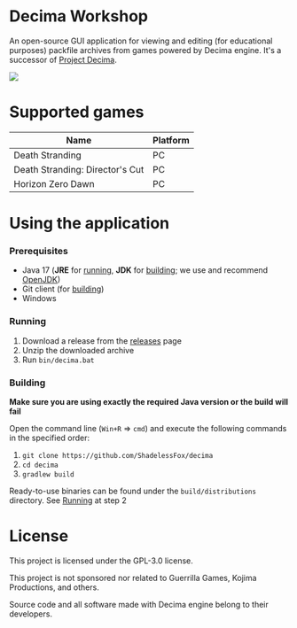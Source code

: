 # Decima Workshop

An open-source GUI application for viewing and editing (for educational purposes) packfile archives from games powered by Decima engine.
It's a successor of [Project Decima](https://github.com/REDxEYE/ProjectDecima).

![](https://user-images.githubusercontent.com/35821147/194948290-bca7da81-2ca0-4c6d-a7f2-91df27e88b99.png)

# Supported games
|Name|Platform|
|---|---|
|Death Stranding|PC|
|Death Stranding: Director's Cut|PC|
|Horizon Zero Dawn|PC|

# Using the application
### Prerequisites
- Java 17 (**JRE** for [running](#running), **JDK** for [building](#building); we use and recommend [OpenJDK](https://adoptium.net/))
- Git client (for [building](#building))
- Windows

### Running
1. Download a release from the [releases](https://github.com/ShadelessFox/decima/releases) page
1. Unzip the downloaded archive
1. Run `bin/decima.bat`

### Building
**Make sure you are using exactly the required Java version or the build will fail**

Open the command line (`Win+R` &rArr; `cmd`) and execute the following commands in the specified order:
1. `git clone https://github.com/ShadelessFox/decima`
1. `cd decima`
1. `gradlew build`

Ready-to-use binaries can be found under the `build/distributions` directory. See [Running](#running) at step 2

# License
This project is licensed under the GPL-3.0 license.

This project is not sponsored nor related to Guerrilla Games, Kojima Productions, and others.

Source code and all software made with Decima engine belong to their developers.
